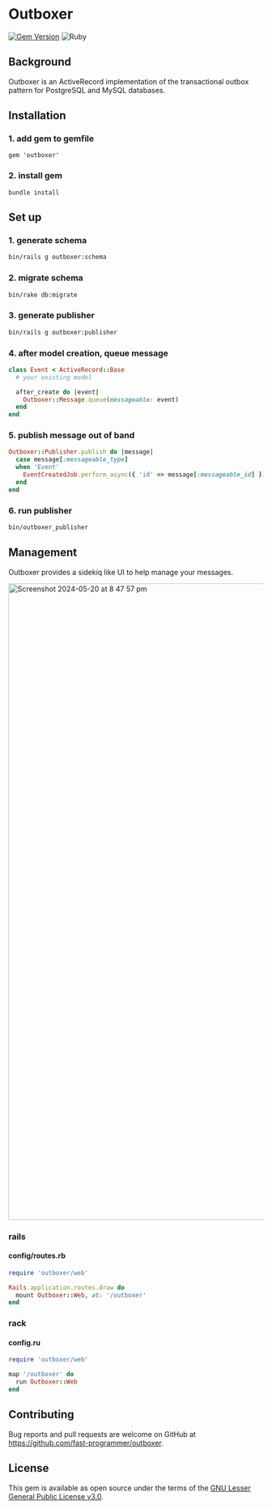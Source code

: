 # Outboxer

[![Gem Version](https://badge.fury.io/rb/outboxer.svg)](https://badge.fury.io/rb/outboxer)
![Ruby](https://github.com/fast-programmer/outboxer/actions/workflows/master.yml/badge.svg)

## Background

Outboxer is an ActiveRecord implementation of the transactional outbox pattern for PostgreSQL and MySQL databases.

## Installation

### 1. add gem to gemfile

```
gem 'outboxer'
```

### 2. install gem

```
bundle install
```

## Set up

### 1. generate schema

```bash
bin/rails g outboxer:schema
```

### 2. migrate schema

```bash
bin/rake db:migrate
```

### 3. generate publisher

```bash
bin/rails g outboxer:publisher
```

###  4. after model creation, queue message

```ruby
class Event < ActiveRecord::Base
  # your existing model

  after_create do |event|
    Outboxer::Message.queue(messageable: event)
  end
end
```

### 5. publish message out of band

```ruby
Outboxer::Publisher.publish do |message|
  case message[:messageable_type]
  when 'Event'
    EventCreatedJob.perform_async({ 'id' => message[:messageable_id] })
  end
end
```

### 6. run publisher

```bash
bin/outboxer_publisher
```

## Management

Outboxer provides a sidekiq like UI to help manage your messages.

<img width="1257" alt="Screenshot 2024-05-20 at 8 47 57 pm" src="https://github.com/fast-programmer/outboxer/assets/394074/0446bc7e-9d5f-4fe1-b210-ff394bdacdd6">

### rails

#### config/routes.rb

```ruby
require 'outboxer/web'

Rails.application.routes.draw do
  mount Outboxer::Web, at: '/outboxer'
end
```

### rack

#### config.ru

```ruby
require 'outboxer/web'

map '/outboxer' do
  run Outboxer::Web
end
```

## Contributing

Bug reports and pull requests are welcome on GitHub at https://github.com/fast-programmer/outboxer.

## License

This gem is available as open source under the terms of the [GNU Lesser General Public License v3.0](https://www.gnu.org/licenses/lgpl-3.0.html).
